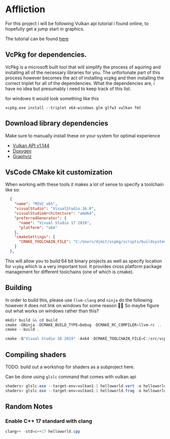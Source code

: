 # Affliction

For this project i will be following Vulkan api tutorial i found online, to hopefully get a jump start in graphics.

The tutorial can be found [here](https://vulkan-tutorial.com)


## VcPkg for dependencies.
VcPkg is a microsoft built tool that will simplify the process of aquiring and installing all of the necessary libraries for you.
The unfortunate part of this process however becomes the act of installing vcpkg and then installing the correct triplet for all of the dependencies.
What the dependencies are, i have no idea but presumably i need to keep track of this list.

for windows it would look something like this
```
vcpkg.exe install --triplet x64-windows glm glfw3 vulkan fmt 
```

## Download library dependencies

Make sure to manually install these on your system for optimal experience

* [Vulkan API v1.144](https://vulkan.lunarg.com/)
* [Doxygen](http://www.doxygen.nl/download.html)
* [Graphviz](http://www.graphviz.org/download/)

## VsCode CMake kit customization

When working with these tools it makes a lot of sense to specify a toolchain like so:

```json
  {
    "name": "MSVC x65",
    "visualStudio": "VisualStudio.16.0",
    "visualStudioArchitecture": "amd64",
    "preferredGenerator": {
      "name": "Visual Studio 17 2019",
      "platform": "x64"
    },
    "cmakeSettings": {
      "CMAKE_TOOLCHAIN_FILE": "C:/Users/djmit/vcpkg/scripts/buildsystems/vcpkg.cmake"
    }
  },
```

This will allow you to build 64 bit binary projects as well as specify location for `vcpkg` which is a very important tool. It provides cross platform package management for different toolchains (one of which is cmake).

## Building

In order to build this, please use `llvm-clang` and `ninja` do the following
however it does not link on windows for some reason 🤷‍♀️
So maybe figure out what works on windows rather than this?

```powershell
mkdir build && cd build
cmake -GNinja -DCMAKE_BUILD_TYPE=Debug -DCMAKE_RC_COMPILER=llvm-rc ..
cmake --build .
```


```powershell
cmake -G"Visual Studio 16 2019" -Ax64 -DCMAKE_TOOLCHAIN_FILE=C:/src/vcpkg/scripts/buildsystems/vcpkg.cmake ..
```

## Compiling shaders

TODO: build out a workshop for shaders as a subproject here.

Can be done using `glslc` command that comes with vulkan api

```powershell
shaders> glslc.exe --target-env=vulkan1.1 helloworld.vert -o helloworld.vert.spv
shaders> glslc.exe --target-env=vulkan1.1 helloworld.frag -o helloworld.frag.spv
```

## Random Notes

### Enable C++ 17 standard with clang

```powershell
clang++ -std=c++17 helloworld.cpp
```
